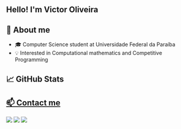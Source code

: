 ## Hello! I'm Victor Oliveira

## 🧠 About me

- 🎓 Computer Science student at Universidade Federal da Paraíba
- 💡  Interested in Computational mathematics and Competitive Programming

## 📈 GitHub Stats

<div>
  <a href="https://github-readme-stats.vercel.app/api?username=EuVictorOliveira&show_icons=true&theme=shades-of-purple" />
  <a href="https://github-readme-stats.vercel.app/api/top-langs/?username=EuVictorOliveira&layout=compact&theme=shades-of-purple" />
</div>

## 📫 Contact me

<div> 
  <a href="https://instagram.com/overvictor_" target="_blank"><img src="https://img.shields.io/badge/-Instagram-%23E4405F?style=for-the-badge&logo=instagram&logoColor=white" target="_blank"></a>
  <a href = "mailto:victoroliver249@gmail.com"><img src="https://img.shields.io/badge/-Gmail-%23333?style=for-the-badge&logo=gmail&logoColor=white" target="_blank"></a>
  <a href="https://www.linkedin.com/in/victor-oliveira-197559315/" target="_blank"><img src="https://img.shields.io/badge/-LinkedIn-%230077B5?style=for-the-badge&logo=linkedin&logoColor=white" target="_blank"></a> 
</div>
